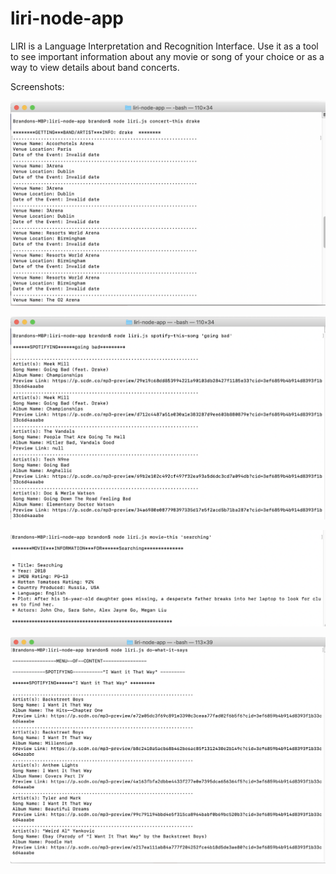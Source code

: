 # liri-node-app

LIRI is a Language Interpretation and Recognition Interface. Use it as a tool to see important information about any movie or song of your choice or as a way to view details about band concerts.

Screenshots:

![Screenshot](https://github.com/BHall16/liri-node-app/blob/master/concert-this.png)


![Screenshot](https://github.com/BHall16/liri-node-app/blob/master/spotify-this-song.png)


![Screenshot](https://github.com/BHall16/liri-node-app/blob/master/movie-this.png)


![Screenshot](https://github.com/BHall16/liri-node-app/blob/master/do-what-it-says.png)
